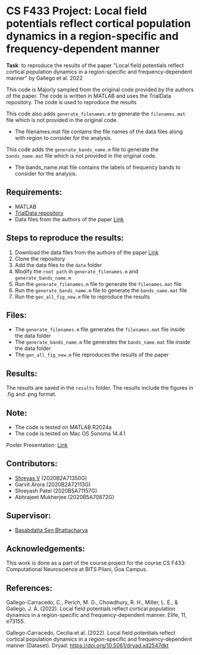 # CS F433 Project: Local field potentials reflect cortical population dynamics in a region-specific and frequency-dependent manner
**Task**: to reproduce the results of the paper "Local field potentials reflect cortical population dynamics in a region-specific and frequency-dependent manner" by Gallego et al. 2022

This code is Majorly sampled from the original code provided by the authors of the paper. The code is written in MATLAB and uses the TrialData repository. The code is used to reproduce the results

This code also adds `generate_filenames.m` to generate the `filenames.mat` file which is not provided in the original code.
- The filenames.mat file contains the file names of the data files along with region to consider for the analysis.

This code adds the `generate_bands_name.m` file to generate the `bands_name.mat` file which is not provided in the original code.
- The bands_name.mat file contains the labels of frequency bands to consider for the analysis.

## Requirements:
- MATLAB
- [TrialData repository](https://github.com/mattperich/TrialData)
- Data files from the authors of the paper  [Link](https://doi.org/10.5061/dryad.xd2547dkt)

## Steps to reproduce the results:
1. Download the data files from the authors of the paper [Link](https://doi.org/10.5061/dryad.xd2547dkt)
2. Clone the repository
3. Add the data files to the `data` folder
4. Modify the `root path` in `generate_filenames.m` and `generate_bands_name.m` 
5. Run the `generate_filenames.m` file to generate the `filenames.mat` file
6. Run the `generate_bands_name.m` file to generate the `bands_name.mat` file
7. Run the `gen_all_fig_new.m` file to reproduce the results

## Files:
- The `generate_filenames.m` file generates the `filenames.mat` file inside the data folder
- The `generate_bands_name.m` file generates the `bands_name.mat` file inside the data folder
- The `gen_all_fig_new.m` file reproduces the results of the paper

## Results:
The results are saved in the `results` folder. The results include the figures in .fig and .png format.

## Note:
- The code is tested on MATLAB R2024a
- The code is tested on Mac OS Sonoma 14.4.1

Poster Presentation: [Link](Poster.pdf)

## Contributors:
- [Shreyas V](https://shreyasvinaya.github.io/folio/) (2020B2A71350G)
- Garvit Arora (2020B2A72113G)
- Shreyash Patel (2020B5A71157G)
- Abhrajeet Mukherjee (2020B5A70872G)

## Supervisor:
- [Basabdatta Sen Bhattacharya](https://www.bits-pilani.ac.in/goa/basabdatta-bhattacharya/)

## Acknowledgements:
This work is done as a part of the course project for the course CS F433: Computational Neuroscience at BITS Pilani, Goa Campus.


## References:
Gallego-Carracedo, C., Perich, M. G., Chowdhury, R. H., Miller, L. E., & Gallego, J. Á. (2022). 
Local field potentials reflect cortical population dynamics in a region-specific and frequency-dependent manner. Elife, 11, e73155.

Gallego-Carracedo, Cecilia et al. (2022). 
Local field potentials reflect cortical population dynamics in a region-specific and frequency-dependent manner (Dataset). Dryad. 
https://doi.org/10.5061/dryad.xd2547dkt
